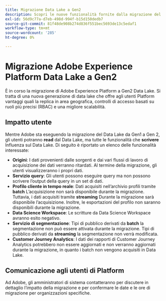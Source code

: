 ```yaml
---
title: Migrazione Data Lake a Gen2
description: Scopri le nuove funzionalità fornite dalla migrazione del Data Lake a Gen2 in Adobe Experience Platform.
exl-id: 56d9c77a-d7eb-498d-994f-b15d150dedb7
source-git-commit: 81f48de908b274d836f551bec5693de13c5edaf1
workflow-type: tm+mt
source-wordcount: '285'
ht-degree: 0%

---
```


# Migrazione Adobe Experience Platform Data Lake a Gen2

È in corso la migrazione di Adobe Experience Platform a Gen2 Data Lake. Si tratta di una nuova generazione di data lake che offre agli utenti Platform vantaggi quali la replica in area geografica, controlli di accesso basati su ruoli più precisi (RBAC) e una migliore scalabilità.

## Impatto utente

Mentre Adobe sta eseguendo la migrazione del Data Lake da Gen1 a Gen 2, gli utenti potranno **read** dal Data Lake, ma tutte le funzionalità che **scrivere** Influenza sul Data Lake. Di seguito è riportato un elenco delle funzionalità interessate:

- **Origini**: I dati provenienti dalle sorgenti e dai vari flussi di lavoro di acquisizione dei dati verranno ritardati. Al termine della migrazione, gli utenti visualizzeranno i propri dati.
- **Servizio query**: Gli utenti possono eseguire query ma non possono scrivere l’output della query in un set di dati.
- **Profilo cliente in tempo reale**: Dati acquisiti nell’archivio profili tramite **batch** L’acquisizione non sarà disponibile durante la migrazione. Tuttavia, i dati acquisiti tramite **streaming** Durante la migrazione sarà disponibile l’acquisizione. Inoltre, le esportazioni del profilo non saranno disponibili durante la migrazione.
- **Data Science Workspace**: Le scritture da Data Science Workspace avranno esito negativo.
- **Servizio di segmentazione**: Tipi di pubblico derivati da **batch** la segmentazione non può essere attivata durante la migrazione. Tipi di pubblico derivati da **streaming** la segmentazione non verrà modificata.
- **Customer Journey Analytics**: I dati dei rapporti di Customer Journey Analytics potrebbero non essere aggiornati e non verranno aggiornati durante la migrazione, in quanto i batch non vengono acquisiti in Data Lake.

## Comunicazione agli utenti di Platform

Ad Adobe, gli amministratori di sistema contatteranno per discutere in dettaglio l’impatto della migrazione e per confermare le date e le ore di migrazione per organizzazioni specifiche.
